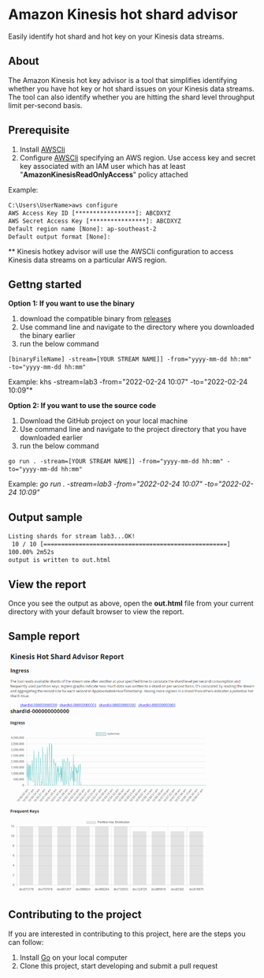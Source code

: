 # Amazon Kinesis hot shard advisor
Easily identify hot shard and hot key on your Kinesis data streams.

## About
The Amazon Kinesis hot key advisor is a tool that simplifies identifying whether you have hot key or hot shard issues on your Kinesis data streams. The tool can also identify whether you are hitting the shard level throughput limit per-second basis.

## Prerequisite
1. Install [AWSCli](https://aws.amazon.com/cli/)
2. Configure [AWSCli](https://docs.aws.amazon.com/cli/latest/userguide/cli-configure-quickstart.html) specifying an AWS region. Use access key and secret key associated with an IAM user which has at least "**AmazonKinesisReadOnlyAccess**" policy attached

Example:
```
C:\Users\UserName>aws configure
AWS Access Key ID [*****************]: ABCDXYZ
AWS Secret Access Key [****************]: ABCDXYZ
Default region name [None]: ap-southeast-2
Default output format [None]:

```

** Kinesis hotkey advisor will use the AWSCli configuration to access Kinesis data streams on a particular AWS region.

## Gettng started
**Option 1: If you want to use the binary** 
1. download the compatible binary from [releases](https://github.com/buddyspike/khs/releases)
2. Use command line and navigate to the directory where you downloaded the binary earlier
3. run the below command
```
[binaryFileName] -stream=[YOUR STREAM NAME]] -from="yyyy-mm-dd hh:mm" -to="yyyy-mm-dd hh:mm"
```
Example:  khs -stream=lab3 -from="2022-02-24 10:07" -to="2022-02-24 10:09"* 

**Option 2: If you want to use the source code**
1. Download the GitHub project on your local machine
2. Use command line and navigate to the project directory that you have downloaded earlier
3. run the below command
```
go run . -stream=[YOUR STREAM NAME]] -from="yyyy-mm-dd hh:mm" -to="yyyy-mm-dd hh:mm"
```
Example:  *go run . -stream=lab3 -from="2022-02-24 10:07" -to="2022-02-24 10:09"* 

## Output sample
```
Listing shards for stream lab3...OK!
 10 / 10 [====================================================] 100.00% 2m52s
output is written to out.html
```

## View the report
Once you see the output as above, open the **out.html** file from your current directory with your default browser to view the report.

## Sample report
![Sample Report](images/samplereport.png)

## Contributing to the project
If you are interested in contributing to this project, here are the steps you can follow:
1. Install [Go](https://go.dev/doc/install) on your local computer
2. Clone this project, start developing and submit a pull request 